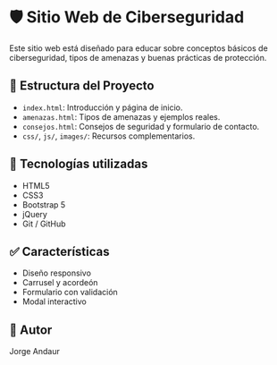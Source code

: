 # 🛡️ Sitio Web de Ciberseguridad

Este sitio web está diseñado para educar sobre conceptos básicos de ciberseguridad, tipos de amenazas y buenas prácticas de protección.

## 📁 Estructura del Proyecto

- `index.html`: Introducción y página de inicio.
- `amenazas.html`: Tipos de amenazas y ejemplos reales.
- `consejos.html`: Consejos de seguridad y formulario de contacto.
- `css/`, `js/`, `images/`: Recursos complementarios.

## 🔧 Tecnologías utilizadas

- HTML5
- CSS3
- Bootstrap 5
- jQuery
- Git / GitHub

## ✅ Características

- Diseño responsivo
- Carrusel y acordeón
- Formulario con validación
- Modal interactivo

## 👤 Autor

Jorge Andaur